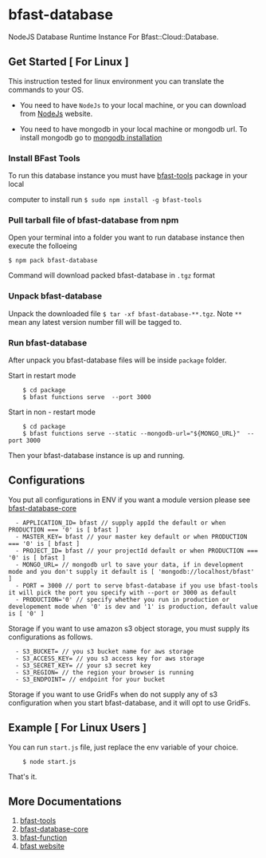 # bfast-database

NodeJS Database Runtime Instance For Bfast::Cloud::Database.

## Get Started [ For Linux ]

This instruction tested for linux environment you can translate the commands to your OS.

* You need to have `NodeJs` to your local machine, or you can download from
  [NodeJs](https://nodejs.org/en/download/) website.

* You need to have mongodb in your local machine or mongodb url. To install mongodb go
  to [mongodb installation](https://docs.mongodb.com/manual/installation/)

### Install BFast Tools

To run this database instance you must have [bfast-tools](https://www.npmjs.com/package/bfast-tools)
package in your local

computer to install run `$ sudo npm install -g bfast-tools`

### Pull tarball file of bfast-database from npm

Open your terminal into a folder you want to run database instance then execute the folloeing

`$ npm pack bfast-database`

Command will download packed bfast-database in `.tgz` format

### Unpack bfast-database

Unpack the downloaded file `$ tar -xf bfast-database-**.tgz`. Note `**` mean any latest version number fill will be
tagged to.

### Run bfast-database

After unpack you bfast-database files will be inside `package` folder.

Start in restart mode

        $ cd package
        $ bfast functions serve  --port 3000 

Start in non - restart mode

        $ cd package
        $ bfast functions serve --static --mongodb-url="${MONGO_URL}"  --port 3000

Then your bfast-database instance is up and running.

## Configurations

You put all configurations in ENV if you want a module version please see
[bfast-database-core](https://www.npmjs.com/package/bfast-database-core)

      - APPLICATION_ID= bfast // supply appId the default or when PRODUCTION === '0' is [ bfast ]
      - MASTER_KEY= bfast // your master key default or when PRODUCTION === '0' is [ bfast ]
      - PROJECT_ID= bfast // your projectId default or when PRODUCTION === '0' is [ bfast ] 
      - MONGO_URL= // mongodb url to save your data, if in development mode and you don't supply it default is [ 'mongodb://localhost/bfast' ]
      - PORT = 3000 // port to serve bfast-database if you use bfast-tools it will pick the port you specify with --port or 3000 as default
      - PRODUCTION='0' // specify whether you run in production or developement mode when '0' is dev and '1' is production, default value is [ '0' ]

Storage if you want to use amazon s3 object storage, you must supply its configurations as follows.

      - S3_BUCKET= // you s3 bucket name for aws storage 
      - S3_ACCESS_KEY= // you s3 access key for aws storage 
      - S3_SECRET_KEY= // your s3 secret key
      - S3_REGION= // the region your browser is running
      - S3_ENDPOINT= // endpoint for your bucket

Storage if you want to use GridFs when do not supply any of s3 configuration when you start bfast-database, and it will
opt to use GridFs.

## Example [ For Linux Users ]

You can run `start.js` file, just replace the env variable of your choice.

        $ node start.js

That's it.

## More Documentations

1. [bfast-tools](https://www.npmjs.com/package/bfast-tools)
1. [bfast-database-core](https://www.npmjs.com/package/bfast-database-core)
1. [bfast-function](https://www.npmjs.com/package/bfast-function)
1. [bfast website](https://bfast.fahamutech.com)

